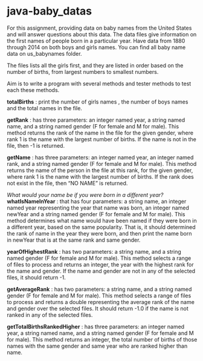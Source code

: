 # java-baby_datas

For this assignment, providing data on baby names from the United States and will answer questions about this data. 
The data files give information on the first names of people born in a particular year. Have data from 1880 through 2014 on both boys and girls names. 
You can find all baby name data on us_babynames folder.

The files lists all the girls first, and they are listed in order based on the number of births, from largest numbers to smallest numbers. 

Aim is to write a program with several methods and tester methods to test each these methods.

**totalBirths** : print the number of girls names , the number of boys names and the total names in the file.

**getRank** : has three parameters: an integer named year, a string named name, and a string named gender (F for female and M for male). 
This method returns the rank of the name in the file for the given gender, where rank 1 is the name with the largest number of births. 
If the name is not in the file, then -1 is returned. 

**getName** : has three parameters: an integer named year, an integer named rank, and a string named gender (F for female and M for male). 
This method returns the name of the person in the file at this rank, for the given gender, where rank 1 is the name with the largest number of births. 
If the rank does not exist in the file, then “NO NAME” is returned.

*What would your name be if you were born in a different year?* **whatIsNameInYear** : that has four parameters: a string name, an integer named year representing the year that name was born, an integer named newYear and a string named gender (F for female and M for male). 
This method determines what name would have been named if they were born in a different year, based on the same popularity. 
That is, it should determined the rank of name in the year they were born, and then print the name born in newYear that is at the same rank and same gender. 

**yearOfHighestRank** : has two parameters: a string name, and a string named gender (F for female and M for male). 
This method selects a range of files to process and returns an integer, the year with the highest rank for the name and gender. 
If the name and gender are not in any of the selected files, it should return -1. 

**getAverageRank** : has two parameters: a string name, and a string named gender (F for female and M for male). 
This method selects a range of files to process and returns a double representing the average rank of the name and gender over the selected files. 
It should return -1.0 if the name is not ranked in any of the selected files.

**getTotalBirthsRankedHigher** : has three parameters: an integer named year, a string named name, and a string named gender (F for female and M for male). 
This method returns an integer, the total number of births of those names with the same gender and same year who are ranked higher than name. 

